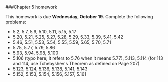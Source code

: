 
###Chapter 5 homework

This homework is due <b> Wednesday, October 19.</b>  Complete the following problems:

<ul> 
 <li> 5.2, 5.7, 5.9, 5.10, 5.11, 5.15, 5.17 </li> 
 <li> 5.20, 5.21, 5.25, 5.27, 5.28, 5.29, 5.33, 5.39, 5.41, 5.42 </li> 
 <li> 5.46, 5.51, 5.53, 5.54, 5.55, 5.59, 5.65, 5.70, 5.71 </li> 
 <li>5.75, 5.77, 5.79, 5.86 </li>
 <li> 5.93, 5.94, 5.98, 5.100</li>
 <li> 5.106 (typo here; it refers to 5.76 when it means 5.77), 5.113, 5.114 (for 113 and 114, use Tchebyshev's Theorem as defined on Page 207) </li>
 <li> 5.123, 5.124, 5.136, 5.138, 5.141, 5.143</li> 
 <li>5.152, 5.153, 5.154, 5.156, 5.157, 5.161 </li>
</ul>
